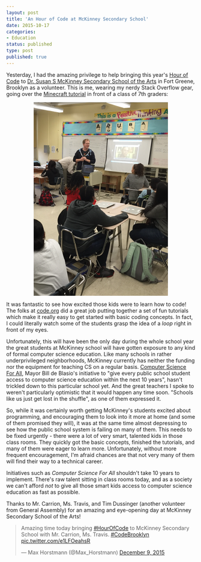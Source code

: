 ```yaml
---
layout: post
title: 'An Hour of Code at McKinney Secondary School'
date: 2015-10-17 
categories:
- Education
status: published
type: post
published: true
---
```


Yesterday, I had the amazing privilege to help bringing this year's [Hour of Code](http://hourofcode.com) to [Dr. Susan S McKinney Secondary School of the Arts](http://www.mckinneyssa.com/) in Fort Greene, Brooklyn as a volunteer. This is me, wearing my nerdy Stack Overflow gear, going over the [Minecraft tutorial](http://hourofcode.com/mc) in front of a class of 7th graders:

<img style="display:block;margin-left:auto;margin-right:auto" src="/images/hourofcode1.png" alt="Notice those MacBook Pros? Those were borrowed from a different school."/>

<!-- more -->

It was fantastic to see how excited those kids were to learn how to code! The folks at [code.org](http://code.org) did a great job  putting together a set of fun tutorials which make it really easy to get started with basic coding concepts. In fact, I could literally watch some of the students grasp the idea of a *loop* right in front of my eyes. 

Unfortunately, this will have been the only day during the whole school year the great students at McKinney school will have gotten  exposure to any kind of formal computer science education. Like many schools in rather underprivileged neighborhoods, McKinney currently has neither the funding nor the equipment for teaching CS on a regular basis. [Computer Science For All](http://www1.nyc.gov/office-of-the-mayor/education-vision-2015-computer-science.page), Mayor Bill de Blasio's initiative to "give every public school student access to computer science education within the next 10 years", hasn't trickled down to this particular school yet. And the great teachers I spoke to weren't particularly optimistic that it would happen any time soon. "Schools like us just get lost in the shuffle", as one of them expressed it.

So, while it was certainly worth getting McKinney's students excited about programming, and encouraging them to look into it more at home (and some of them promised they will), it was at the same time almost depressing to see how the public school system is failing on many of them. This needs to be fixed urgently - there were a lot of very smart, talented kids in those class rooms. They quickly got the basic concepts, finished the tutorials, and many of them were eager to learn more. Unfortunately, without more frequent encouragement, I'm afraid chances are that not very many of them will find their way to a technical career. 

Initiatives such as *Computer Science For All* shouldn't take 10 years to implement. There's raw talent sitting in class rooms today, and as a society we can't afford *not* to give all those smart kids access to computer science education as fast as possible.

Thanks to Mr. Carrion, Ms. Travis, and Tim Dussinger (another volunteer from General Assembly) for an amazing and eye-opening day at McKinney Secondary School of the Arts!

<blockquote class="twitter-tweet" lang="en"><p lang="en" dir="ltr">Amazing time today bringing <a href="https://twitter.com/hashtag/HourOfCode?src=hash">#HourOfCode</a> to McKinney Secondary School with Mr. Carrion, Ms. Travis. <a href="https://twitter.com/hashtag/CodeBrooklyn?src=hash">#CodeBrooklyn</a> <a href="https://t.co/e1LFOeahsR">pic.twitter.com/e1LFOeahsR</a></p>&mdash; Max Horstmann (@Max_Horstmann) <a href="https://twitter.com/Max_Horstmann/status/674655887898841088">December 9, 2015</a></blockquote>
<script async src="//platform.twitter.com/widgets.js" charset="utf-8"></script>



<!-- Discussion on [Hacker News](https://news.ycombinator.com/item?id=10407121) and [Reddit](https://www.reddit.com/r/programming/comments/3p6u78/what_we_might_have_to_teach_before_computer/). -->

